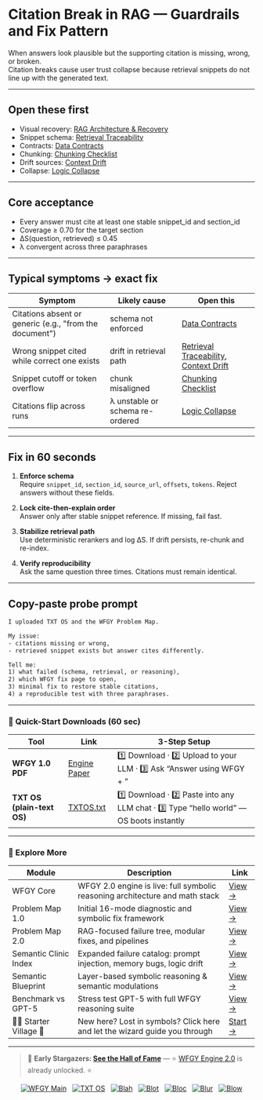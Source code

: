 # Citation Break in RAG — Guardrails and Fix Pattern

When answers look plausible but the supporting citation is missing, wrong, or broken.  
Citation breaks cause user trust collapse because retrieval snippets do not line up with the generated text.

---

## Open these first
- Visual recovery: [RAG Architecture & Recovery](https://github.com/onestardao/WFGY/blob/main/ProblemMap/rag-architecture-and-recovery.md)  
- Snippet schema: [Retrieval Traceability](https://github.com/onestardao/WFGY/blob/main/ProblemMap/retrieval-traceability.md)  
- Contracts: [Data Contracts](https://github.com/onestardao/WFGY/blob/main/ProblemMap/data-contracts.md)  
- Chunking: [Chunking Checklist](https://github.com/onestardao/WFGY/blob/main/ProblemMap/chunking-checklist.md)  
- Drift sources: [Context Drift](https://github.com/onestardao/WFGY/blob/main/ProblemMap/GlobalFixMap/RAG/context_drift.md)  
- Collapse: [Logic Collapse](https://github.com/onestardao/WFGY/blob/main/ProblemMap/logic-collapse.md)  

---

## Core acceptance
- Every answer must cite at least one stable snippet_id and section_id  
- Coverage ≥ 0.70 for the target section  
- ΔS(question, retrieved) ≤ 0.45  
- λ convergent across three paraphrases  

---

## Typical symptoms → exact fix

| Symptom | Likely cause | Open this |
|---------|--------------|-----------|
| Citations absent or generic (e.g., "from the document") | schema not enforced | [Data Contracts](https://github.com/onestardao/WFGY/blob/main/ProblemMap/data-contracts.md) |
| Wrong snippet cited while correct one exists | drift in retrieval path | [Retrieval Traceability](https://github.com/onestardao/WFGY/blob/main/ProblemMap/retrieval-traceability.md), [Context Drift](https://github.com/onestardao/WFGY/blob/main/ProblemMap/GlobalFixMap/RAG/context_drift.md) |
| Snippet cutoff or token overflow | chunk misaligned | [Chunking Checklist](https://github.com/onestardao/WFGY/blob/main/ProblemMap/chunking-checklist.md) |
| Citations flip across runs | λ unstable or schema re-ordered | [Logic Collapse](https://github.com/onestardao/WFGY/blob/main/ProblemMap/logic-collapse.md) |

---

## Fix in 60 seconds

1. **Enforce schema**  
   Require `snippet_id`, `section_id`, `source_url`, `offsets`, `tokens`. Reject answers without these fields.

2. **Lock cite-then-explain order**  
   Answer only after stable snippet reference. If missing, fail fast.

3. **Stabilize retrieval path**  
   Use deterministic rerankers and log ΔS. If drift persists, re-chunk and re-index.

4. **Verify reproducibility**  
   Ask the same question three times. Citations must remain identical.  

---

## Copy-paste probe prompt

```txt
I uploaded TXT OS and the WFGY Problem Map.

My issue:
- citations missing or wrong,
- retrieved snippet exists but answer cites differently.

Tell me:
1) what failed (schema, retrieval, or reasoning),
2) which WFGY fix page to open,
3) minimal fix to restore stable citations,
4) a reproducible test with three paraphrases.
````

---

### 🔗 Quick-Start Downloads (60 sec)

| Tool                       | Link                                                                                                                                       | 3-Step Setup                                                                             |
| -------------------------- | ------------------------------------------------------------------------------------------------------------------------------------------ | ---------------------------------------------------------------------------------------- |
| **WFGY 1.0 PDF**           | [Engine Paper](https://github.com/onestardao/WFGY/blob/main/I_am_not_lizardman/WFGY_All_Principles_Return_to_One_v1.0_PSBigBig_Public.pdf) | 1️⃣ Download · 2️⃣ Upload to your LLM · 3️⃣ Ask “Answer using WFGY + <your question>”    |
| **TXT OS (plain-text OS)** | [TXTOS.txt](https://github.com/onestardao/WFGY/blob/main/OS/TXTOS.txt)                                                                     | 1️⃣ Download · 2️⃣ Paste into any LLM chat · 3️⃣ Type “hello world” — OS boots instantly |

---

### 🧭 Explore More

| Module                   | Description                                                                  | Link                                                                                               |
| ------------------------ | ---------------------------------------------------------------------------- | -------------------------------------------------------------------------------------------------- |
| WFGY Core                | WFGY 2.0 engine is live: full symbolic reasoning architecture and math stack | [View →](https://github.com/onestardao/WFGY/tree/main/core/README.md)                              |
| Problem Map 1.0          | Initial 16-mode diagnostic and symbolic fix framework                        | [View →](https://github.com/onestardao/WFGY/tree/main/ProblemMap/README.md)                        |
| Problem Map 2.0          | RAG-focused failure tree, modular fixes, and pipelines                       | [View →](https://github.com/onestardao/WFGY/blob/main/ProblemMap/rag-architecture-and-recovery.md) |
| Semantic Clinic Index    | Expanded failure catalog: prompt injection, memory bugs, logic drift         | [View →](https://github.com/onestardao/WFGY/blob/main/ProblemMap/SemanticClinicIndex.md)           |
| Semantic Blueprint       | Layer-based symbolic reasoning & semantic modulations                        | [View →](https://github.com/onestardao/WFGY/tree/main/SemanticBlueprint/README.md)                 |
| Benchmark vs GPT-5       | Stress test GPT-5 with full WFGY reasoning suite                             | [View →](https://github.com/onestardao/WFGY/tree/main/benchmarks/benchmark-vs-gpt5/README.md)      |
| 🧙‍♂️ Starter Village 🏡 | New here? Lost in symbols? Click here and let the wizard guide you through   | [Start →](https://github.com/onestardao/WFGY/blob/main/StarterVillage/README.md)                   |

---

> 👑 **Early Stargazers: [See the Hall of Fame](https://github.com/onestardao/WFGY/tree/main/stargazers)** —
> ⭐ [WFGY Engine 2.0](https://github.com/onestardao/WFGY/blob/main/core/README.md) is already unlocked. ⭐

<div align="center">

[![WFGY Main](https://img.shields.io/badge/WFGY-Main-red?style=flat-square)](https://github.com/onestardao/WFGY)
 
[![TXT OS](https://img.shields.io/badge/TXT%20OS-Reasoning%20OS-orange?style=flat-square)](https://github.com/onestardao/WFGY/tree/main/OS)
 
[![Blah](https://img.shields.io/badge/Blah-Semantic%20Embed-yellow?style=flat-square)](https://github.com/onestardao/WFGY/tree/main/OS/BlahBlahBlah)
 
[![Blot](https://img.shields.io/badge/Blot-Persona%20Core-green?style=flat-square)](https://github.com/onestardao/WFGY/tree/main/OS/BlotBlotBlot)
 
[![Bloc](https://img.shields.io/badge/Bloc-Reasoning%20Compiler-blue?style=flat-square)](https://github.com/onestardao/WFGY/tree/main/OS/BlocBlocBloc)
 
[![Blur](https://img.shields.io/badge/Blur-Text2Image%20Engine-navy?style=flat-square)](https://github.com/onestardao/WFGY/tree/main/OS/BlurBlurBlur)
 
[![Blow](https://img.shields.io/badge/Blow-Game%20Logic-purple?style=flat-square)](https://github.com/onestardao/WFGY/tree/main/OS/BlowBlowBlow)

</div>

